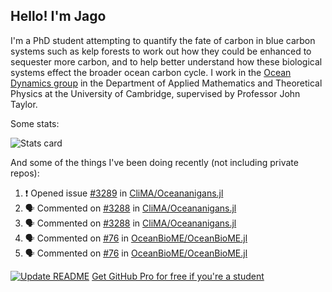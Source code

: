 ## Hello! I'm Jago

I'm a PhD student attempting to quantify the fate of carbon in blue carbon systems such as kelp forests to work out how they could be enhanced to sequester more carbon, and to help better understand how these biological systems effect the broader ocean carbon cycle. I work in the <a href="https://www.damtp.cam.ac.uk/user/jrt51/" class="emph">Ocean Dynamics group</a> in the Department of Applied Mathematics and Theoretical Physics at the University of Cambridge, supervised by Professor John Taylor.

Some stats:
<!--
![](https://raw.githubusercontent.com/jagoosw/jagoosw/main/profile-summary-card-output/nord_dark/0-profile-details.svg)
![](https://raw.githubusercontent.com/jagoosw/jagoosw/main/profile-summary-card-output/nord_dark/3-stats.svg)
![](https://raw.githubusercontent.com/jagoosw/jagoosw/main/profile-summary-card-output/nord_dark/4-productive-time.svg)
-->
![Stats card](https://github-readme-stats.vercel.app/api?username=jagoosw&count_private=true&show_icons=true&theme=transparent&hide_title=true&rank_icon=percentile&show=reviews)

And some of the things I've been doing recently (not including private repos):
<!--START_SECTION:activity-->
1. ❗ Opened issue [#3289](https://github.com/CliMA/Oceananigans.jl/issues/3289) in [CliMA/Oceananigans.jl](https://github.com/CliMA/Oceananigans.jl)
2. 🗣 Commented on [#3288](https://github.com/CliMA/Oceananigans.jl/pull/3288#issuecomment-1732656499) in [CliMA/Oceananigans.jl](https://github.com/CliMA/Oceananigans.jl)
3. 🗣 Commented on [#3288](https://github.com/CliMA/Oceananigans.jl/pull/3288#issuecomment-1732656326) in [CliMA/Oceananigans.jl](https://github.com/CliMA/Oceananigans.jl)
4. 🗣 Commented on [#76](https://github.com/OceanBioME/OceanBioME.jl/pull/76#issuecomment-1732636965) in [OceanBioME/OceanBioME.jl](https://github.com/OceanBioME/OceanBioME.jl)
5. 🗣 Commented on [#76](https://github.com/OceanBioME/OceanBioME.jl/pull/76#issuecomment-1732636751) in [OceanBioME/OceanBioME.jl](https://github.com/OceanBioME/OceanBioME.jl)
<!--END_SECTION:activity-->


[![Update README](https://github.com/jagoosw/jagoosw/actions/workflows/update-readme.yml/badge.svg)](https://github.com/jagoosw/jagoosw/actions/workflows/update-readme.yml)
[Get GitHub Pro for free if you're a student](https://education.github.com/pack)

